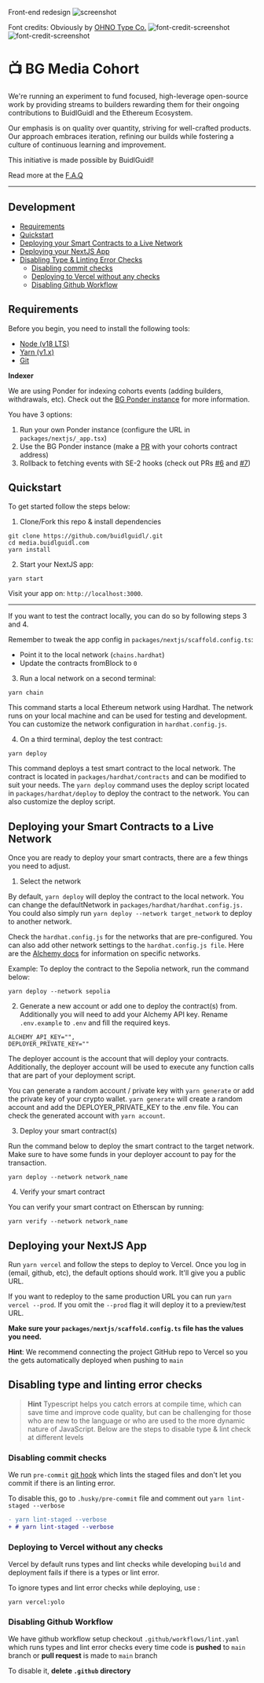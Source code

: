 Front-end redesign
![screenshot](https://mediabuidlguidl.vercel.app/thumbnail.png)

Font credits:
Obviously by [OHNO Type Co.](https://ohnotype.co/fonts/obviously)
![font-credit-screenshot](https://mediabuidlguidl.vercel.app/images/font-spec-screenshot-1.png)
![font-credit-screenshot](https://mediabuidlguidl.vercel.app/images/font-spec-screenshot-2.png)


# 📺 BG Media Cohort

We're running an experiment to fund focused, high-leverage open-source work by providing streams to builders rewarding them for their ongoing contributions to BuidlGuidl and the Ethereum Ecosystem.

Our emphasis is on quality over quantity, striving for well-crafted products. Our approach embraces iteration, refining our builds while fostering a culture of continuous learning and improvement.

This initiative is made possible by BuidlGuidl!

Read more at the [F.A.Q](https://media.buidlguidl.com/faq)

---

## Development

- [Requirements](#requirements)
- [Quickstart](#Quickstart)
- [Deploying your Smart Contracts to a Live Network](#Deploying-your-Smart-Contracts-to-a-live-network)
- [Deploying your NextJS App](#Deploying-your-NextJS-App)
- [Disabling Type & Linting Error Checks](#Disabling-type-and-linting-error-checks)
  - [Disabling commit checks](#Disabling-commit-checks)
  - [Deploying to Vercel without any checks](#Deploying-to-Vercel-without-any-checks)
  - [Disabling Github Workflow](#Disabling-Github-Workflow)

## Requirements

Before you begin, you need to install the following tools:

- [Node (v18 LTS)](https://nodejs.org/en/download/)
- [Yarn (v1.x)](https://classic.yarnpkg.com/en/docs/install/)
- [Git](https://git-scm.com/downloads)

**Indexer**

We are using Ponder for indexing cohorts events (adding builders, withdrawals, etc). Check out the [BG Ponder instance](https://github.com/BuidlGuidl/bg-ponder-indexer) for more information.

You have 3 options:

1. Run your own Ponder instance (configure the URL in `packages/nextjs/_app.tsx`)
2. Use the BG Ponder instance (make a [PR](https://github.com/BuidlGuidl/bg-ponder-indexer) with your cohorts contract address)
3. Rollback to fetching events with SE-2 hooks (check out PRs [#6](https://github.com/BuidlGuidl/media.buidlguidl.com/pull/6) and [#7](https://github.com/BuidlGuidl/media.buidlguidl.com/pull/7))

## Quickstart

To get started follow the steps below:

1. Clone/Fork this repo & install dependencies

```
git clone https://github.com/buidlguidl/.git
cd media.buidlguidl.com
yarn install
```

2. Start your NextJS app:

```
yarn start
```

Visit your app on: `http://localhost:3000`.

---

If you want to test the contract locally, you can do so by following steps 3 and 4.

Remember to tweak the app config in `packages/nextjs/scaffold.config.ts`:

- Point it to the local network (`chains.hardhat`)
- Update the contracts fromBlock to `0`

3. Run a local network on a second terminal:

```
yarn chain
```

This command starts a local Ethereum network using Hardhat. The network runs on your local machine and can be used for testing and development. You can customize the network configuration in `hardhat.config.js`.

4. On a third terminal, deploy the test contract:

```
yarn deploy
```

This command deploys a test smart contract to the local network. The contract is located in `packages/hardhat/contracts` and can be modified to suit your needs. The `yarn deploy` command uses the deploy script located in `packages/hardhat/deploy` to deploy the contract to the network. You can also customize the deploy script.

## Deploying your Smart Contracts to a Live Network

Once you are ready to deploy your smart contracts, there are a few things you need to adjust.

1. Select the network

By default, `yarn deploy` will deploy the contract to the local network. You can change the defaultNetwork in `packages/hardhat/hardhat.config.js.` You could also simply run `yarn deploy --network target_network` to deploy to another network.

Check the `hardhat.config.js` for the networks that are pre-configured. You can also add other network settings to the `hardhat.config.js file`. Here are the [Alchemy docs](https://docs.alchemy.com/docs/how-to-add-alchemy-rpc-endpoints-to-metamask) for information on specific networks.

Example: To deploy the contract to the Sepolia network, run the command below:

```
yarn deploy --network sepolia
```

2. Generate a new account or add one to deploy the contract(s) from. Additionally you will need to add your Alchemy API key. Rename `.env.example` to `.env` and fill the required keys.

```
ALCHEMY_API_KEY="",
DEPLOYER_PRIVATE_KEY=""
```

The deployer account is the account that will deploy your contracts. Additionally, the deployer account will be used to execute any function calls that are part of your deployment script.

You can generate a random account / private key with `yarn generate` or add the private key of your crypto wallet. `yarn generate` will create a random account and add the DEPLOYER_PRIVATE_KEY to the .env file. You can check the generated account with `yarn account`.

3. Deploy your smart contract(s)

Run the command below to deploy the smart contract to the target network. Make sure to have some funds in your deployer account to pay for the transaction.

```
yarn deploy --network network_name
```

4. Verify your smart contract

You can verify your smart contract on Etherscan by running:

```
yarn verify --network network_name
```

## Deploying your NextJS App

Run `yarn vercel` and follow the steps to deploy to Vercel. Once you log in (email, github, etc), the default options should work. It'll give you a public URL.

If you want to redeploy to the same production URL you can run `yarn vercel --prod`. If you omit the `--prod` flag it will deploy it to a preview/test URL.

**Make sure your `packages/nextjs/scaffold.config.ts` file has the values you need.**

**Hint**: We recommend connecting the project GitHub repo to Vercel so you the gets automatically deployed when pushing to `main`

## Disabling type and linting error checks

> **Hint**
> Typescript helps you catch errors at compile time, which can save time and improve code quality, but can be challenging for those who are new to the language or who are used to the more dynamic nature of JavaScript. Below are the steps to disable type & lint check at different levels

### Disabling commit checks

We run `pre-commit` [git hook](https://git-scm.com/book/en/v2/Customizing-Git-Git-Hooks) which lints the staged files and don't let you commit if there is an linting error.

To disable this, go to `.husky/pre-commit` file and comment out `yarn lint-staged --verbose`

```diff
- yarn lint-staged --verbose
+ # yarn lint-staged --verbose
```

### Deploying to Vercel without any checks

Vercel by default runs types and lint checks while developing `build` and deployment fails if there is a types or lint error.

To ignore types and lint error checks while deploying, use :

```shell
yarn vercel:yolo
```

### Disabling Github Workflow

We have github workflow setup checkout `.github/workflows/lint.yaml` which runs types and lint error checks every time code is **pushed** to `main` branch or **pull request** is made to `main` branch

To disable it, **delete `.github` directory**
